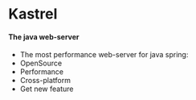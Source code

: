 # Kastrel
#### The java web-server
- The most performance web-server for java spring:
- OpenSource
- Performance
- Cross-platform
- Get new feature
